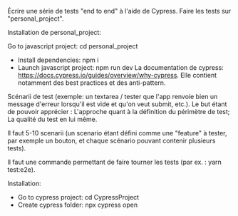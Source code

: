Écrire une série de tests "end to end" à l'aide de Cypress. Faire les tests sur "personal_project".

Installation de personal_project:

Go to javascript project: cd personal_project
  - Install dependencies: npm i
  - Launch javascript project: npm run dev
La documentation de cypress: https://docs.cypress.io/guides/overview/why-cypress. Elle contient notamment des best practices et des anti-pattern.

Scénarii de test (exemple: un textarea / tester que l'app renvoie bien un message d'erreur lorsqu'il est vide et qu'on veut submit, etc.). Le but étant de pouvoir apprécier : L'approche quant à la définition du périmètre de test; La qualité du test en lui même.

Il faut 5-10 scenarii (un scenario étant défini comme une "feature" à tester, par exemple un bouton, et chaque scénario pouvant contenir plusieurs tests).

Il faut une commande permettant de faire tourner les tests (par ex. : yarn test:e2e).

Installation:
  - Go to cypress project: cd CypressProject
  - Create cypress folder: npx cypress open
